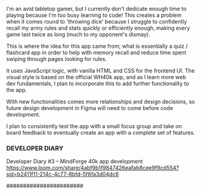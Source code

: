 I'm an avid tabletop gamer, but I currently don't dedicate enough time to playing because I'm too busy learning to code! This creates a problem when it comes round to 'throwing dice' because I struggle to confidently recall my army rules and stats quickly or efficiently enough, making every game last twice as long (much to my opponent's dismay).

This is where the idea for this app came from; what is essentially a quiz / flashcard app in order to help with memory recall and reduce time spent swiping through pages looking for rules.

It uses JavaScript logic, with vanilla HTML and CSS for the frontend UI. The visual style is based on the official WH40k app, and as I learn more web dev fundamentals, I plan to incorporate this to add further functionality to the app.

With new functionalities comes more relationships and design decisions, so future design development in Figma will need to come before code development.

I plan to consistently test the app with a small focus group and take on board feedback to eventually create an app with a complete set of features.

### DEVELOPER DIARY ###

Developer Diary #3 – MindForge 40k app development
https://www.loom.com/share/4abf9b1f9847426eafab8cee9f9cd554?sid=b2411f11-214c-4c77-8bfd-5f6fa3d04dc6

#######################
